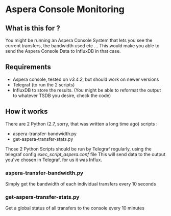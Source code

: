# Aspera Console Monitoring

## What is this for ? 
You might be running an Aspera Console System that lets you see the current transfers, the bandwidth used etc ...
This would make you able to send the Aspera Console Data to InfluxDB in that case.

## Requirements 
- Aspera console, tested on *v3.4.2*, but should work on newer versions
- Telegraf (to run the 2 scripts)
- InfluxDB to store the results. (You might be able to reformat the output to whatever TSDB you desire, check the code)

## How it works
There are 2 Python (2.7, sorry, that was written a long time ago) scripts : 
- aspera-transfer-bandwidth.py
- get-aspera-transfer-stats.py

Those 2 Python Scripts should be run by Telegraf regularly, using the telegraf config *exec_script_aspera.conf* file
This will send data to the output you've chosen in Telegraf, for us it was Influx.

### aspera-transfer-bandwidth.py
Simply get the bandwidth of each individual transfers every 10 seconds

### get-aspera-transfer-stats.py
Get a global status of all transfers to the console every 10 minutes

